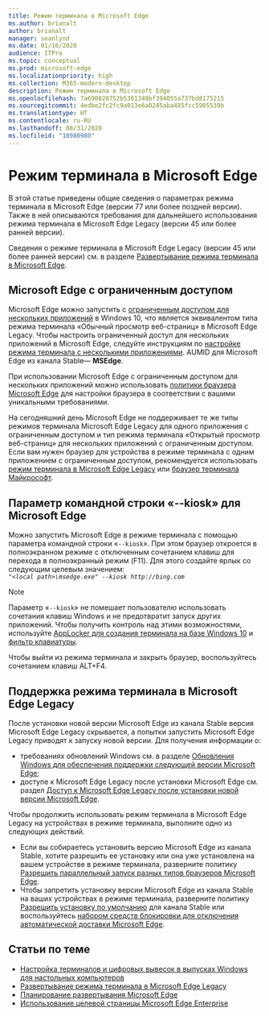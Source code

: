 ```yaml
---
title: Режим терминала в Microsoft Edge
ms.author: brianalt
author: brianalt
manager: seanlynd
ms.date: 01/16/2020
audience: ITPro
ms.topic: conceptual
ms.prod: microsoft-edge
ms.localizationpriority: high
ms.collection: M365-modern-desktop
description: Режим терминала в Microsoft Edge
ms.openlocfilehash: 7a690820752b5361349bf394055a737bd8175215
ms.sourcegitcommit: 4edbe2fc2fc9a013e6a0245aba485fcc5905539b
ms.translationtype: HT
ms.contentlocale: ru-RU
ms.lasthandoff: 08/31/2020
ms.locfileid: "10980980"
---
```

# Режим терминала в Microsoft Edge

В этой статье приведены общие сведения о параметрах режима терминала в Microsoft Edge (версии 77 или более поздней версии). Также в ней описываются требования для дальнейшего использования режима терминала в Microsoft Edge Legacy (версии 45 или более ранней версии).

Сведения о режиме терминала в Microsoft Edge Legacy (версии 45 или более ранней версии) см. в разделе [Развертывание режима терминала в Microsoft Edge](https://aka.ms/edgekioskmode).

## Microsoft Edge с ограниченным доступом

Microsoft Edge можно запустить с [ограниченным доступом для нескольких приложений](https://docs.microsoft.com/windows/configuration/lock-down-windows-10-to-specific-apps) в Windows 10, что является эквивалентом типа режима терминала «Обычный просмотр веб-страниц» в Microsoft Edge Legacy. Чтобы настроить ограниченный доступ для нескольких приложений в Microsoft Edge, следуйте инструкциям по [настройке режима терминала с несколькими приложениями](https://docs.microsoft.com/windows/configuration/lock-down-windows-10-to-specific-apps). AUMID для Microsoft Edge из канала Stable— **MSEdge**.

При использовании Microsoft Edge с ограниченным доступом для нескольких приложений можно использовать [политики браузера Microsoft Edge](microsoft-edge-policies.md) для настройки браузера в соответствии с вашими уникальными требованиями.

На сегодняшний день Microsoft Edge не поддерживает те же типы режимов терминала Microsoft Edge Legacy для одного приложения с ограниченным доступом и тип режима терминала «Открытый просмотр веб-страниц» для нескольких приложений с ограниченным доступом. Если вам нужен браузер для устройства в режиме терминала с одним приложением с ограниченным доступом, рекомендуется использовать [режим терминала в Microsoft Edge Legacy](https://aka.ms/edgekioskmode) или [браузер терминала Майкрософт](https://www.microsoft.com/p/kiosk-browser/9ngb5s5xg2kp?activetab=pivot:overviewtab). 

## Параметр командной строки «--kiosk» для Microsoft Edge

Можно запустить Microsoft Edge в режиме терминала с помощью параметра командной строки «`--kiosk`». При этом браузер откроется в полноэкранном режиме с отключенным сочетанием клавиш для перехода в полноэкранный режим (F11). Для этого создайте ярлык со следующим целевым значением:<br>
*`"<local path>\msedge.exe" --kiosk http://bing.com`*

> [!NOTE]
> Параметр «`--kiosk`» не помешает пользователю использовать сочетания клавиш Windows и не предотвратит запуск других приложений. Чтобы получить контроль над этими возможностями, используйте [AppLocker для создания терминала на базе Windows 10](https://docs.microsoft.com/windows/configuration/lock-down-windows-10-applocker) и [фильтр клавиатуры](https://docs.microsoft.com/windows-hardware/customize/enterprise/keyboardfilter).

Чтобы выйти из режима терминала и закрыть браузер, воспользуйтесь сочетанием клавиш ALT+F4.

## Поддержка режима терминала в Microsoft Edge Legacy

После установки новой версии Microsoft Edge из канала Stable версия Microsoft Edge Legacy скрывается, а попытки запустить Microsoft Edge Legacy приводят к запуску новой версии. Для получения информации о:

- требованиях обновлений Windows см. в разделе [Обновления Windows для обеспечения поддержки следующей версии Microsoft Edge](microsoft-edge-sysupdate-windows-updates.md); 
- доступе к Microsoft Edge Legacy после установки Microsoft Edge см. раздел [Доступ к Microsoft Edge Legacy после установки новой версии Microsoft Edge](microsoft-edge-sysupdate-access-old-edge.md).
 
Чтобы продолжить использовать режим терминала в Microsoft Edge Legacy на устройствах в режиме терминала, выполните одно из следующих действий. 

- Если вы собираетесь установить версию Microsoft Edge из канала Stable, хотите разрешить ее установку или она уже установлена на вашем устройстве в режиме терминала, разверните политику [Разрешить параллельный запуск разных типов браузеров Microsoft Edge](https://docs.microsoft.com/deployedge/microsoft-edge-update-policies#allowsxs).
- Чтобы запретить установку версии Microsoft Edge из канала Stable на ваших устройствах в режиме терминала, разверните политику [Разрешить установку по умолчанию](https://docs.microsoft.com/deployedge/microsoft-edge-update-policies#allow-installation-default) для канала Stable или воспользуйтесь [набором средств блокировки для отключения автоматической доставки Microsoft Edge](microsoft-edge-blocker-toolkit.md). 

## Статьи по теме

- [Настройка терминалов и цифровых вывесок в выпусках Windows для настольных компьютеров](https://docs.microsoft.com/windows/configuration/kiosk-methods)
- [Развертывание режима терминала в Microsoft Edge Legacy](https://aka.ms/edgekioskmode) 
- [Планирование развертывания Microsoft Edge](deploy-edge-plan-deployment.md)
- [Использование целевой страницы Microsoft Edge Enterprise](https://aka.ms/EdgeEnterprise)
